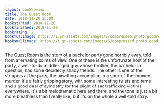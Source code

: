 ```yaml
---
layout: bookreview
title: The Guest Room
date: 2018-11-20 13:00
bookstarted: 2018-11-20
bookfinished: 2018-11-20
bookrating: 2
bookfullimage: https://i.gr-assets.com/images/S/compressed.photo.goodreads.com/books/1432679414l/25430584._SX98_.jpg
booksmallimage: https://i.gr-assets.com/images/S/compressed.photo.goodreads.com/books/1432679414l/25430584._SY75_.jpg
---
```


The Guest Room is the story of a bachelor party gone horribly awry, told from alternating points of view. One of these is the unfortunate host of the party, a well-to-do middle-aged guy whose brother, the bachelor in question, has some decidedly shady friends. The other is one of the strippers at the party, the unwitting accomplice to a spur-of-the-moment murder. It's a fairly gripping story, with some interesting twists and turns and a good deal of sympathy for the plight of sex trafficking victims everywhere. It's a bit melodramatic here and there, and the tone is just a bit more breathless than I really like, but it's on the whole a well-told story.